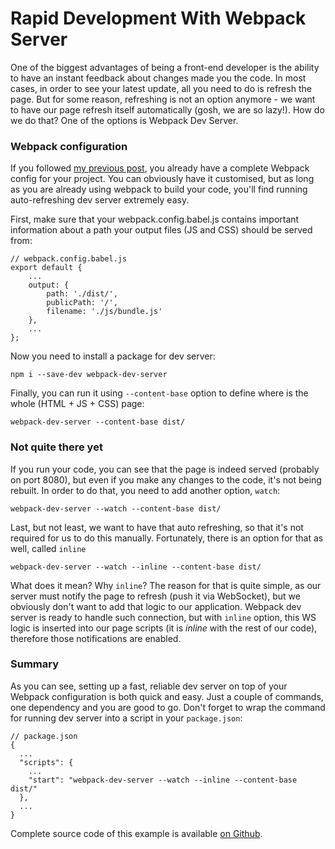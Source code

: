 # Rapid Development With Webpack Server

One of the biggest advantages of being a front-end developer is the ability to have an instant feedback about changes made you the code. In most cases, in order to see your latest update, all you need to do is refresh the page. But for some reason, refreshing is not an option anymore - we want to have our page refresh itself automatically (gosh, we are so lazy!). How do we do that? One of the options is Webpack Dev Server.

### Webpack configuration

If you followed [my previous post](http://mycodesmells.com/post/sass-with-webpack), you already have a complete Webpack config for your project. You can obviously have it customised, but as long as you are already using webpack to build your code, you'll find running auto-refreshing dev server extremely easy.

First, make sure that your webpack.config.babel.js contains important information about a path your output files (JS and CSS) should be served from:

    // webpack.config.babel.js
    export default {
        ...
        output: {
            path: './dist/',
            publicPath: '/',
            filename: './js/bundle.js'
        },
        ...
    };

Now you need to install a package for dev server:

    npm i --save-dev webpack-dev-server

Finally, you can run it using `--content-base` option to define where is the whole (HTML + JS + CSS) page:

    webpack-dev-server --content-base dist/

### Not quite there yet

If you run your code, you can see that the page is indeed served (probably on port 8080), but even if you make any changes to the code, it's not being rebuilt. In order to do that, you need to add another option, `watch`:

    webpack-dev-server --watch --content-base dist/

Last, but not least, we want to have that auto refreshing, so that it's not required for us to do this manually. Fortunately, there is an option for that as well, called `inline`

    webpack-dev-server --watch --inline --content-base dist/

What does it mean? Why `inline`? The reason for that is quite simple, as our server must notify the page to refresh (push it via WebSocket), but we obviously don't want to add that logic to our application. Webpack dev server is ready to handle such connection, but with `inline` option, this WS logic is inserted into our page scripts (it is _inline_ with the rest of our code), therefore those notifications are enabled.

### Summary

As you can see, setting up a fast, reliable dev server on top of your Webpack configuration is both quick and easy. Just a couple of commands, one dependency and you are good to go. Don't forget to wrap the command for running dev server into a script in your `package.json`:

    // package.json
    {
      ...
      "scripts": {
        ...
        "start": "webpack-dev-server --watch --inline --content-base dist/"
      },
      ...
    }

Complete source code of this example is available [on Github](https://github.com/slomek/react-on-webpack-server).
